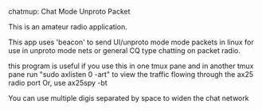chatmup: Chat Mode Unproto Packet

This is an amateur radio application.

This app uses 'beacon' to send UI/unproto mode
mode packets in linux for use in unproto mode nets
or general CQ type chatting on packet radio.

this program is useful if you use this in one tmux pane and
in another tmux pane run "sudo axlisten 0 -art"
to view the traffic flowing through the ax25 radio port
Or, use ax25spy -bt

You can use multiple digis separated by space to widen the chat network

